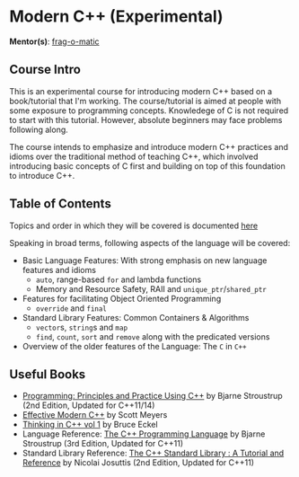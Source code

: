 # Modern C++ (Experimental)

**Mentor(s)**: [frag-o-matic](../mentors-list.md)

## Course Intro
This is an experimental course for introducing modern C++ based on a book/tutorial that I'm working. The course/tutorial is aimed at people with some exposure to programming concepts. Knowledege of C is not required to start with this tutorial. However, absolute beginners may face problems following along.

The course intends to emphasize and introduce modern C++ practices and idioms over the traditional method of teaching C++, which involved introducing basic concepts of C first and building on top of this foundation to introduce C++.

## Table of Contents

Topics and order in which they will be covered is documented [here](https://github.com/frag-o-matic/cpptutorial/blob/master/README.md)

Speaking in broad terms, following aspects of the language will be covered:
* Basic Language Features: With strong emphasis on new language features and idioms
	- `auto`, range-based `for` and lambda functions
	- Memory and Resource Safety, RAII and `unique_ptr`/`shared_ptr`
* Features for facilitating Object Oriented Programming
	- `override` and `final`
* Standard Library Features: Common Containers & Algorithms
	- `vector`s, `string`s and `map`
	- `find`, `count`, `sort` and `remove` along with the predicated versions
* Overview of the older features of the Language: The `C` in `C++`

## Useful Books

* [Programming: Principles and Practice Using C++](http://www.amazon.in/dp/0321992784/) by Bjarne Stroustrup (2nd Edition, Updated for C++11/14)
* [Effective Modern C++](http://www.amazon.in/dp/9351109054) by Scott Meyers
* [Thinking in C++ vol 1](http://www.flipkart.com/thinking-c-volume-1-with-cd-english-2nd/p/itmdwuafcz75hzjy) by Bruce Eckel
* Language Reference: [The C++ Programming Language](http://www.amazon.in/dp/0321563840/) by Bjarne Stroustrup (3rd Edition, Updated for C++11)
* Standard Library Reference: [The C++ Standard Library : A Tutorial and Reference](http://www.amazon.in/dp/8131791459/) by Nicolai Josuttis (2nd Edition, Updated for C++11)
